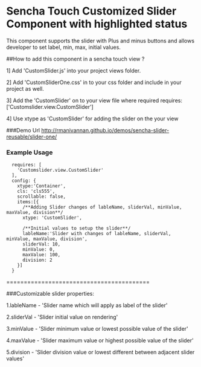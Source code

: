 Sencha Touch Customized Slider Component with highlighted status
=======================================

This component supports the slider with Plus and minus buttons and allows developer to set label, min, max, initial values.

##How to add this component in a sencha touch view ?

1] Add 'CustomSlider.js' into your project views folder.

2] Add 'CustomSliderOne.css' in to your css folder and include in your project as well.

3] Add the 'CustomSlider' on to your view file where required
requires: ['Customslider.view.CustomSlider']

4] Use xtype as 'CustomSlider' for adding the slider on the your view

###Demo Url
http://rmanivannan.github.io/demos/sencha-slider-reusable/slider-one/


### Example Usage

```  
  requires: [
    'Customslider.view.CustomSlider'
  ],
  config: {
    xtype:'Container',
    cls: 'cls555',
    scrollable: false,
    items:[{
      /**Adding Slider changes of lableName, sliderVal, minValue, maxValue, division**/
      xtype: 'CustomSlider',

      /**Initial values to setup the slider**/
      lableName:'Slider with changes of lableName, sliderVal, minValue, maxValue, division',
      sliderVal: 10,
      minValue: 0,
      maxValue: 100,
      division: 2
    }]
  }
```

=========================================

###Customizable slider properties:

1.lableName - 'Slider name which will apply as label of the slider'

2.sliderVal - 'Slider initial value on rendering'

3.minValue  - 'Slider minimum value or lowest possible value of the slider'

4.maxValue  - 'Slider maximum value or highest possible value of the slider'

5.division  - 'Slider division value or lowest different between adjacent slider values'
